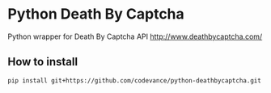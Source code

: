 # Python Death By Captcha

Python wrapper for Death By Captcha API http://www.deathbycaptcha.com/

## How to install

```
pip install git+https://github.com/codevance/python-deathbycaptcha.git
```
